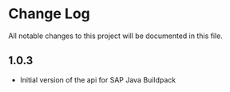 # Change Log 

All notable changes to this project will be documented in this file.

## 1.0.3

* Initial version of the api for SAP Java Buildpack

